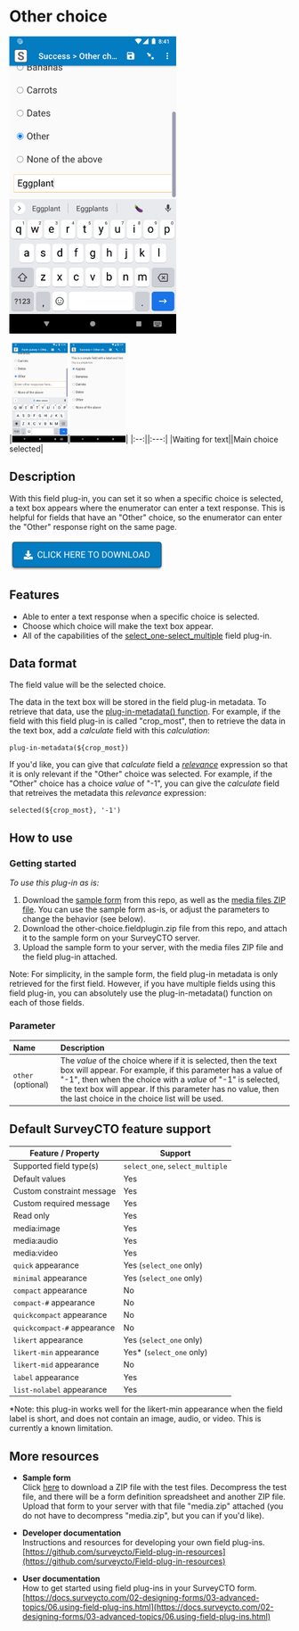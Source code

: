# Other choice

<img src="extras/readme-images/text_box_revealed.png" width="300px">

|<img src="extras/readme-images/blank_box.png" width="100px">|<img src="extras/readme-images/main_choice.png" width="100px">|
|:--:||:---:|
|Waiting for text||Main choice selected|

## Description

With this field plug-in, you can set it so when a specific choice is selected, a text box appears where the enumerator can enter a text response. This is helpful for fields that have an "Other" choice, so the enumerator can enter the "Other" response right on the same page.

[![Download now](extras/readme-images/download-button.png)](https://github.com/surveycto/other-choice/raw/master/other-choice.fieldplugin.zip)

## Features

* Able to enter a text response when a specific choice is selected.
* Choose which choice will make the text box appear.
* All of the capabilities of the [select_one-select_multiple](https://github.com/surveycto/select_one-select_multiple/blob/master/README.md) field plug-in.

## Data format

The field value will be the selected choice.

The data in the text box will be stored in the field plug-in metadata. To retrieve that data, use the [plug-in-metadata() function](https://docs.surveycto.com/02-designing-forms/01-core-concepts/09.expressions.html#plug-in-metadata). For example, if the field with this field plug-in is called "crop_most", then to retrieve the data in the text box, add a *calculate* field with this *calculation*:

    plug-in-metadata(${crop_most})

If you'd like, you can give that *calculate* field a *[relevance](https://docs.surveycto.com/02-designing-forms/01-core-concepts/08.relevance.html)* expression so that it is only relevant if the "Other" choice was selected. For example, if the "Other" choice has a choice *value* of "-1", you can give the *calculate* field that retreives the metadata this *relevance* expression:

    selected(${crop_most}, '-1')

## How to use

### Getting started

*To use this plug-in as is:*

1. Download the [sample form]() from this repo, as well as the [media files ZIP file](). You can use the sample form as-is, or adjust the parameters to change the behavior (see below).
1. Download the other-choice.fieldplugin.zip file from this repo, and attach it to the sample form on your SurveyCTO server.
1. Upload the sample form to your server, with the media files ZIP file and the field plug-in attached.

Note: For simplicity, in the sample form, the field plug-in metadata is only retrieved for the first field. However, if you have multiple fields using this field plug-in, you can absolutely use the plug-in-metadata() function on each of those fields.

### Parameter

|Name|Description|
|:--|:--|
|`other` (optional)|The *value* of the choice where if it is selected, then the text box will appear. For example, if this parameter has a value of "-1", then when the choice with a *value* of "-1" is selected, the text box will appear. If this parameter has no value, then the last choice in the choice list will be used.

## Default SurveyCTO feature support

| Feature / Property | Support |
| --- | --- |
| Supported field type(s) | `select_one`, `select_multiple`|
| Default values | Yes |
| Custom constraint message | Yes |
| Custom required message | Yes |
| Read only | Yes |
| media:image | Yes |
| media:audio | Yes |
| media:video | Yes |
| `quick` appearance | Yes (`select_one` only) |
| `minimal` appearance | Yes (`select_one` only) |
| `compact` appearance | No |
| `compact-#` appearance | No |
| `quickcompact` appearance | No |
| `quickcompact-#` appearance | No |
| `likert` appearance | Yes (`select_one` only) |
| `likert-min` appearance | Yes* (`select_one` only) |
| `likert-mid` appearance | No |
| `label` appearance | Yes |
| `list-nolabel` appearance | Yes |

*Note: this plug-in works well for the likert-min appearance when the field label is short, and does not contain an image, audio, or video. This is currently a known limitation.

## More resources

* **Sample form**  
Click [here](https://github.com/surveycto/other-choice/blob/master/extras/test-form/Test%20form%20and%20media.zip?raw=true) to download a ZIP file with the test files. Decompress the test file, and there will be a form definition spreadsheet and another ZIP file. Upload that form to your server with that file "media.zip" attached (you do not have to decompress "media.zip", but you can if you'd like).

* **Developer documentation**  
Instructions and resources for developing your own field plug-ins.  
[https://github.com/surveycto/Field-plug-in-resources](https://github.com/surveycto/Field-plug-in-resources)

* **User documentation**  
How to get started using field plug-ins in your SurveyCTO form.  
[https://docs.surveycto.com/02-designing-forms/03-advanced-topics/06.using-field-plug-ins.html](https://docs.surveycto.com/02-designing-forms/03-advanced-topics/06.using-field-plug-ins.html)
